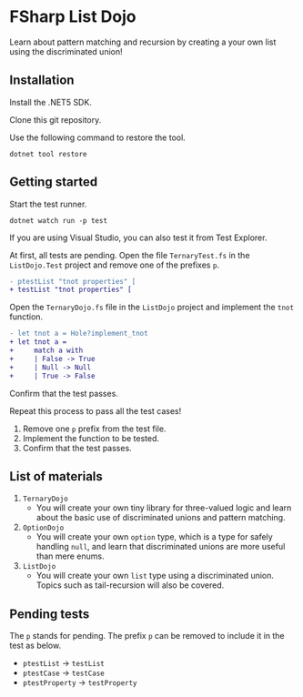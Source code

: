 # FSharp List Dojo

Learn about pattern matching and recursion by creating a your own list using the discriminated union!


## Installation

Install the .NET5 SDK.

Clone this git repository.

Use the following command to restore the tool.

```
dotnet tool restore
```


## Getting started

Start the test runner.

```
dotnet watch run -p test
```

If you are using Visual Studio, you can also test it from Test Explorer.

At first, all tests are pending.
Open the file `TernaryTest.fs` in the `ListDojo.Test` project and remove one of the prefixes `p`.

```diff
- ptestList "tnot properties" [
+ testList "tnot properties" [
```

Open the `TernaryDojo.fs` file in the `ListDojo` project and implement the `tnot` function.

```diff
- let tnot a = Hole?implement_tnot
+ let tnot a =
+     match a with
+     | False -> True
+     | Null -> Null
+     | True -> False
```

Confirm that the test passes.

Repeat this process to pass all the test cases!

1. Remove one `p` prefix from the test file.
1. Implement the function to be tested.
1. Confirm that the test passes.


## List of materials

1. `TernaryDojo`
	- You will create your own tiny library for three-valued logic and learn about the basic use of discriminated unions and pattern matching.
1. `OptionDojo`
	- You will create your own `option` type, which is a type for safely handling `null`, and learn that discriminated unions are more useful than mere enums.
1. `ListDojo`
	- You will create your own `list` type using a discriminated union. Topics such as tail-recursion will also be covered.


## Pending tests

The `p` stands for pending.
The prefix `p` can be removed to include it in the test as below.

- `ptestList` -> `testList`
- `ptestCase` -> `testCase`
- `ptestProperty` -> `testProperty`

